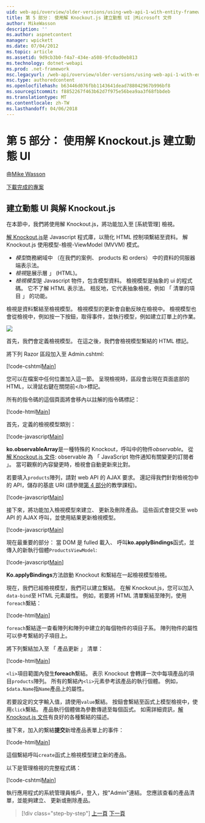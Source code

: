 ```yaml
---
uid: web-api/overview/older-versions/using-web-api-1-with-entity-framework-5/using-web-api-with-entity-framework-part-5
title: 第 5 部分： 使用解 Knockout.js 建立動態 UI |Microsoft 文件
author: MikeWasson
description: ''
ms.author: aspnetcontent
manager: wpickett
ms.date: 07/04/2012
ms.topic: article
ms.assetid: 9d9cb3b0-f4a7-434e-a508-9fc0ad0eb813
ms.technology: dotnet-webapi
ms.prod: .net-framework
msc.legacyurl: /web-api/overview/older-versions/using-web-api-1-with-entity-framework-5/using-web-api-with-entity-framework-part-5
msc.type: authoredcontent
ms.openlocfilehash: b63446d076fbb1143641dead788042967b996bf8
ms.sourcegitcommit: f8852267f463b62d7f975e56bea9aa3f68fbbdeb
ms.translationtype: MT
ms.contentlocale: zh-TW
ms.lasthandoff: 04/06/2018
---
```

<a name="part-5-creating-a-dynamic-ui-with-knockoutjs"></a>第 5 部分： 使用解 Knockout.js 建立動態 UI
====================
由[Mike Wasson](https://github.com/MikeWasson)

[下載完成的專案](http://code.msdn.microsoft.com/ASP-NET-Web-API-with-afa30545)

## <a name="creating-a-dynamic-ui-with-knockoutjs"></a>建立動態 UI 與解 Knockout.js

在本節中，我們將使用解 Knockout.js，將功能加入至 [系統管理] 檢視。

[解 Knockout.js](http://knockoutjs.com/)是 Javascript 程式庫，以簡化 HTML 控制項繫結至資料。 解 Knockout.js 使用模型-檢視-ViewModel (MVVM) 模式。

- *模型*商務網域中 （在我們的案例、 products 和 orders） 中的資料的伺服器端表示法。
- *檢視*是展示層 」 (HTML)。
- *檢視模型*是 Javascript 物件，包含模型資料。 檢視模型是抽象的 ui 的程式碼。 它不了解 HTML 表示法。 相反地，它代表抽象檢視，例如 「 清單的項目 」 的功能。

檢視是資料繫結至檢視模型。 檢視模型的更新會自動反映在檢視中。 檢視模型也會從檢視中，例如按一下按鈕，取得事件，並執行模型，例如建立訂單上的作業。

![](using-web-api-with-entity-framework-part-5/_static/image1.png)

首先，我們會定義檢視模型。 在這之後，我們會檢視模型繫結的 HTML 標記。

將下列 Razor 區段加入至 Admin.cshtml:

[!code-cshtml[Main](using-web-api-with-entity-framework-part-5/samples/sample1.cshtml)]

您可以在檔案中任何位置加入這一節。 呈現檢視時，區段會出現在頁面底部的 HTML，以滑鼠右鍵在關閉前&lt;/b&gt;標記。

所有的指令碼的這個頁面將會移內以註解的指令碼標記：

[!code-html[Main](using-web-api-with-entity-framework-part-5/samples/sample2.html)]

首先，定義的檢視模型類別：

[!code-javascript[Main](using-web-api-with-entity-framework-part-5/samples/sample3.js)]

**ko.observableArray**是一種特殊的 Knockout，呼叫中的物件*observable*。 從[解 Knockout.js 文件](http://knockoutjs.com/documentation/observables.html): observable 為 「 JavaScript 物件通知有關變更的訂閱者 」。 當可觀察的內容變更時，檢視會自動更新來比對。

若要填入`products`陣列，請對 web API 的 AJAX 要求。 還記得我們針對檢視包中的 API，儲存的基底 URI (請參閱[第 4 部分](using-web-api-with-entity-framework-part-4.md)的教學課程)。

[!code-javascript[Main](using-web-api-with-entity-framework-part-5/samples/sample4.js?highlight=5)]

接下來，將功能加入檢視模型來建立、 更新及刪除產品。 這些函式會提交至 web API 的 AJAX 呼叫，並使用結果更新檢視模型。

[!code-javascript[Main](using-web-api-with-entity-framework-part-5/samples/sample5.js?highlight=7)]

現在最重要的部分： 當 DOM 是 fulled 載入、 呼叫**ko.applyBindings**函式，並傳入的新執行個體`ProductsViewModel`:

[!code-javascript[Main](using-web-api-with-entity-framework-part-5/samples/sample6.js)]

**Ko.applyBindings**方法啟動 Knockout 和繫結在一起檢視模型檢視。

現在，我們已經檢視模型，我們可以建立繫結。 在解 Knockout.js，您可以加入`data-bind`至 HTML 元素屬性。 例如，若要將 HTML 清單繫結至陣列，使用`foreach`繫結：

[!code-html[Main](using-web-api-with-entity-framework-part-5/samples/sample7.html?highlight=1)]

`foreach`繫結逐一查看陣列和陣列中建立的每個物件的項目子系。 陣列物件的屬性可以參考繫結的子項目上。

將下列繫結加入至 「 產品更新 」 清單：

[!code-html[Main](using-web-api-with-entity-framework-part-5/samples/sample8.html)]

`<li>`項目範圍內發生**foreach**繫結。 表示 Knockout 會轉譯一次中每項產品的項目`products`陣列。 所有的繫結內`<li>`元素參考該產品的執行個體。 例如，`$data.Name`指`Name`產品上的屬性。

若要設定的文字輸入值，請使用`value`繫結。 按鈕會繫結至函式上模型檢視中，使用`click`繫結。 產品執行個體做為參數傳遞至每個函式。 如需詳細資訊，[解 Knockout.js 文件](http://knockoutjs.com/documentation/observables.html)有良好的各種繫結的描述。

接下來，加入的繫結**提交**新增產品表單上的事件：

[!code-html[Main](using-web-api-with-entity-framework-part-5/samples/sample9.html)]

這個繫結呼叫`create`函式上檢視模型建立新的產品。

以下是管理檢視的完整程式碼：

[!code-cshtml[Main](using-web-api-with-entity-framework-part-5/samples/sample10.cshtml)]

執行應用程式的系統管理員帳戶，登入，按"Admin"連結。 您應該查看的產品清單，並能夠建立、 更新或刪除產品。

> [!div class="step-by-step"]
> [上一頁](using-web-api-with-entity-framework-part-4.md)
> [下一頁](using-web-api-with-entity-framework-part-6.md)
